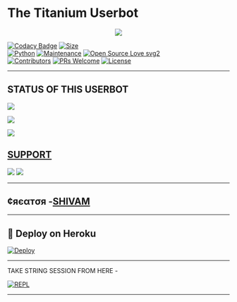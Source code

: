 # The Titanium Userbot

<p align="center">
  <img src="https://telegra.ph/file/35c286ac32e218bd2f535.jpg">
</p>


[![Codacy Badge](https://api.codacy.com/project/badge/Grade/f7c51539e67b483bb8d7749acca51d3a)](https://app.codacy.com/gh/TITANIUMXDD/TheTitanium?utm_source=github.com&utm_medium=referral&utm_content=TITANIUMXDD/TheTitanium&utm_campaign=Badge_Grade_Settings)
[![Size](https://img.shields.io/github/repo-size/TITANIUMXDD/TheTitanium?style=flat-square&color=green)](https://github.com/TITANIUMXDD/TheTitanium/)   
[![Python](https://img.shields.io/badge/Python-v3.9-blue)](https://www.python.org/)
[![Maintenance](https://img.shields.io/badge/Maintained%3F-yes-green.svg)](https://github.com/TITANIUMXDD/TheTitanium/graphs/commit-activity)
[![Open Source Love svg2](https://badges.frapsoft.com/os/v2/open-source.svg?v=103)](https://github.com/TITANIUMXDD/TheTitanium)   
[![Contributors](https://img.shields.io/github/contributors/TITANIUMXDD/TheTitanium?style=flat-square&color=green)](https://github.com/TITANIUMXDD/TheTitanium/graphs/contributors)
[![PRs Welcome](https://img.shields.io/badge/PRs-welcome-brightgreen.svg?style=flat-square)](https://makeapullrequest.com)
[![License](https://img.shields.io/badge/License-AGPL-blue)](https://github.com/TITANIUMXDD/TheTitanium/blob/main/LICENSE)

----

## STATUS OF THIS USERBOT

<p align="left"><a href="https://github.com/TITANIUMXDD/TheTitanium/network/members"><img src="https://img.shields.io/github/forks/TITANIUMXDD/TheTitanium?label=Forks&logoColor=Black&style=social"></a><p align="left"><a href="https://github.com/TITANIUMXDD/TheTitanium/stargazers"><img src="https://img.shields.io/github/stars/TITANIUMXDD/TheTitanium?logoColor=Blue&style=social"></a><p align="left"><a href="https://github/TITANIUMXDD/TheTitanium"></a><p align="left"><a href="https://github.com/TITANIUMXDD/TheTitanium?"><img src="https://img.shields.io/github/last-commit/TITANIUMXDD/TheTitanium?style=plastic"></

-------------------------------------------------

## SUPPORT
                          
<a href="https://t.me/Titanium_Xyz"><img src="https://img.shields.io/badge/Join-SUPPORT%20CHANNEL-red.svg?logo=Telegram"></a>
<a href="https://t.me/TitaniumChats"><img src="https://img.shields.io/badge/Join-SUPPORT%20GROUP-red.svg?logo=Telegram"></a>

-------------------------------------------------

## ¢яєαтσя -[SHIVAM](https://t.me/TitaniumXd)

-------------------------------------------------

## 🚀 Deploy on Heroku 

[![Deploy](https://www.herokucdn.com/deploy/button.svg)](https://heroku.com/deploy?template=https://github.com/TITANIUMXDD/TheTitanium)

------------------------------------------------

TAKE STRING SESSION FROM HERE - 

[![REPL](https://repl.it/badge/github/TITANIUMXDD/INCREDIBLE-STRING-SESSION)](https://replit.com/@TITANIUMXDD/INCREDIBLE-STRING-SESSION#main.py)
    
-------------------------------------------------

